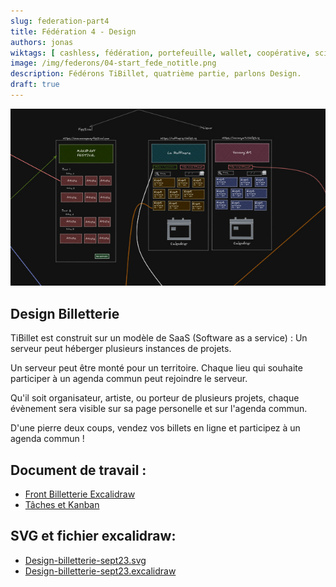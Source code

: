```yaml
---
slug: federation-part4
title: Fédération 4 - Design
authors: jonas
wiktags: [ cashless, fédération, portefeuille, wallet, coopérative, scic, code commun, tibillet, design ]
image: /img/federons/04-start_fede_notitle.png
description: Fédérons TiBillet, quatrième partie, parlons Design.
draft: true
---
```


![/img/federons/design_head.jpg](/img/federons/design_head.jpg)

## Design Billetterie

TiBillet est construit sur un modèle de SaaS (Software as a service) : Un serveur peut héberger plusieurs instances de
projets.

Un serveur peut être monté pour un territoire. Chaque lieu qui souhaite participer à un agenda commun peut rejoindre le
serveur.

Qu'il soit organisateur, artiste, ou porteur de plusieurs projets, chaque évènement sera visible sur sa page personelle
et sur l'agenda commun.

D'une pierre deux coups, vendez vos billets en ligne et participez à un agenda commun !

## Document de travail :

- [Front Billetterie Excalidraw](https://excalidraw.com/#room=74a2ecdff0977018a774,3LBe2H4TOdwL7Zozq0sgzg)
- [Tâches et Kanban](https://github.com/orgs/TiBillet/projects)

## SVG et fichier excalidraw:

- [Design-billetterie-sept23.svg](/img/federons/Design-billetterie-sept23.svg)
- [Design-billetterie-sept23.excalidraw](/img/federons/Design-billetterie-sept23.excalidraw)
